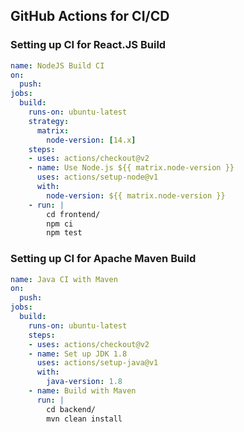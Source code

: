 ## GitHub Actions for CI/CD

### Setting up CI for React.JS Build

```yml
name: NodeJS Build CI
on:
  push:
jobs:
  build:
    runs-on: ubuntu-latest
    strategy:
      matrix:
        node-version: [14.x]
    steps:
    - uses: actions/checkout@v2
    - name: Use Node.js ${{ matrix.node-version }}
      uses: actions/setup-node@v1
      with:
        node-version: ${{ matrix.node-version }}
    - run: |
        cd frontend/
        npm ci
        npm test
```

### Setting up CI for Apache Maven Build

```yml
name: Java CI with Maven
on:
  push:
jobs:
  build:
    runs-on: ubuntu-latest
    steps:
    - uses: actions/checkout@v2
    - name: Set up JDK 1.8
      uses: actions/setup-java@v1
      with:
        java-version: 1.8
    - name: Build with Maven
      run: |
        cd backend/
        mvn clean install
```